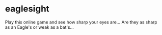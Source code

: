 # eaglesight
Play this online game and see how sharp your eyes are... Are they as sharp as an Eagle's or weak as a bat's...
